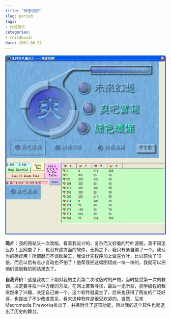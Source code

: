 ```yaml
---
title: "神速切割"
slug: period
tags:
- 作品展示
categories:
- childhoods
date: 2001-06-31
---
```


![](1.jpg)

**简介**：我的网站又一次改版，看着我设计的，复杂而又好看的竹叶源图，真不知怎么办！上网查了下，也没有这方面的软件，无赖之下，我只有亲自编了一个。我认为的确好用！所谓磨刀不误砍柴工，我设计完程序加上做完竹叶，比以前快了10倍，而且以后有点小变动也不怕了！他帮我把这幅图切成一块一块的，我就可以把他们做到我的网站里去了。

**自我评价**：这是我初二下期对我的主页第二次改版时的产物，当时接受第一次的教训，决定要寻找一种方便的方法，在网上苦苦寻找，最后一无所获，初学编程的我突然来了兴趣，决定自己做一个，这个软件就诞生了，后来也获得了网友的广泛好评，也提出了不少改进意见，看来这种软件是很受欢迎的。当然，后来Macromedia Fireworks推出了，并且附含了这项功能，所以我的这个软件也就退出了历史的舞台。
